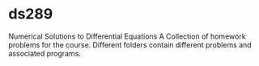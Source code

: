 # ds289
Numerical Solutions to Differential Equations
A Collection of homework problems for the course. Different folders contain different problems and associated programs.
